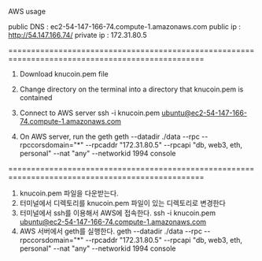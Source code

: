 AWS usage



public DNS : ec2-54-147-166-74.compute-1.amazonaws.com
public ip : http://54.147.166.74/
private ip : 172.31.80.5


=================================================================================================

1. Download knucoin.pem file

2. Change directory on the terminal into a directory that knucoin.pem is contained

3. Connect to AWS server
  ssh -i knucoin.pem ubuntu@ec2-54-147-166-74.compute-1.amazonaws.com

4. On AWS server, run the geth
  geth --datadir ./data --rpc --rpccorsdomain="*" --rpcaddr "172.31.80.5" --rpcapi "db, web3, eth, personal" --nat "any" --networkid 1994 console

=================================================================================================

1. knucoin.pem 파일을 다운받는다.
2. 터미널에서 디렉토리를 knucoin.pem 파일이 있는 디렉토리로 변경한다
3. 터미널에서 ssh를 이용해서 AWS에 접속한다. 
  ssh -i knucoin.pem ubuntu@ec2-54-147-166-74.compute-1.amazonaws.com
4. AWS 서버에서 geth를 실행한다.
  geth --datadir ./data --rpc --rpccorsdomain="*" --rpcaddr "172.31.80.5" --rpcapi "db, web3, eth, personal" --nat "any" --networkid 1994 console


